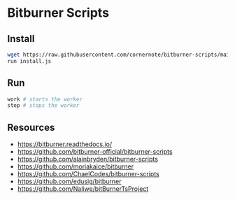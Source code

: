 # Bitburner Scripts

## Install

```sh
wget https://raw.githubusercontent.com/cornernote/bitburner-scripts/main/src/install.js install.js
run install.js
```

## Run

```sh
work # starts the worker
stop # stops the worker
```


## Resources

- https://bitburner.readthedocs.io/
- https://github.com/bitburner-official/bitburner-scripts
- https://github.com/alainbryden/bitburner-scripts
- https://github.com/moriakaice/bitburner
- https://github.com/ChaelCodes/bitburner-scripts
- https://github.com/edusig/bitburner
- https://github.com/Naliwe/bitBurnerTsProject